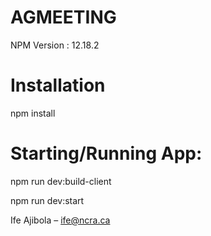 # AGMEETING

NPM Version : 12.18.2

# Installation

npm install

# Starting/Running App:

npm run dev:build-client

npm run dev:start

Ife Ajibola – ife@ncra.ca
